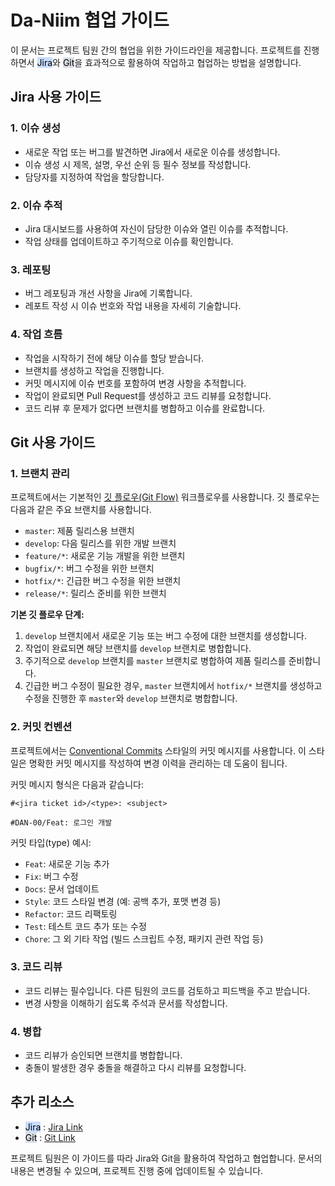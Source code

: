 # Da-Niim 협업 가이드

이 문서는 프로젝트 팀원 간의 협업을 위한 가이드라인을 제공합니다. 프로젝트를 진행하면서 <mark style="background: #ADCCFFA6;">Jira</mark>와 <mark style="background: #CACFD9A6;">Git</mark>을 효과적으로 활용하여 작업하고 협업하는 방법을 설명합니다.

## Jira 사용 가이드

### 1. 이슈 생성

- 새로운 작업 또는 버그를 발견하면 Jira에서 새로운 이슈를 생성합니다.
- 이슈 생성 시 제목, 설명, 우선 순위 등 필수 정보를 작성합니다.
- 담당자를 지정하여 작업을 할당합니다.

### 2. 이슈 추적

- Jira 대시보드를 사용하여 자신이 담당한 이슈와 열린 이슈를 추적합니다.
- 작업 상태를 업데이트하고 주기적으로 이슈를 확인합니다.

### 3. 레포팅

- 버그 레포팅과 개선 사항을 Jira에 기록합니다.
- 레포트 작성 시 이슈 번호와 작업 내용을 자세히 기술합니다.

### 4. 작업 흐름

- 작업을 시작하기 전에 해당 이슈를 할당 받습니다.
- 브랜치를 생성하고 작업을 진행합니다.
- 커밋 메시지에 이슈 번호를 포함하여 변경 사항을 추적합니다.
- 작업이 완료되면 Pull Request를 생성하고 코드 리뷰를 요청합니다.
- 코드 리뷰 후 문제가 없다면 브랜치를 병합하고 이슈를 완료합니다.

## Git 사용 가이드

### 1. 브랜치 관리

프로젝트에서는 기본적인 [깃 플로우(Git Flow)](https://nvie.com/posts/a-successful-git-branching-model/) 워크플로우를 사용합니다. 깃 플로우는 다음과 같은 주요 브랜치를 사용합니다.

- `master`: 제품 릴리스용 브랜치
- `develop`: 다음 릴리스를 위한 개발 브랜치
- `feature/*`: 새로운 기능 개발을 위한 브랜치
- `bugfix/*`: 버그 수정을 위한 브랜치
- `hotfix/*`: 긴급한 버그 수정을 위한 브랜치
- `release/*`: 릴리스 준비를 위한 브랜치

**기본 깃 플로우 단계:**

1. `develop` 브랜치에서 새로운 기능 또는 버그 수정에 대한 브랜치를 생성합니다.
2. 작업이 완료되면 해당 브랜치를 `develop` 브랜치로 병합합니다.
3. 주기적으로 `develop` 브랜치를 `master` 브랜치로 병합하여 제품 릴리스를 준비합니다.
4. 긴급한 버그 수정이 필요한 경우, `master` 브랜치에서 `hotfix/*` 브랜치를 생성하고 수정을 진행한 후 `master`와 `develop` 브랜치로 병합합니다.



### 2. 커밋 컨벤션

프로젝트에서는 [Conventional Commits](https://www.conventionalcommits.org/) 스타일의 커밋 메시지를 사용합니다. 이 스타일은 명확한 커밋 메시지를 작성하여 변경 이력을 관리하는 데 도움이 됩니다.

커밋 메시지 형식은 다음과 같습니다:

`#<jira ticket id>/<type>: <subject>`

`#DAN-00/Feat: 로그인 개발`


커밋 타입(type) 예시:

- `Feat`: 새로운 기능 추가
- `Fix`: 버그 수정
- `Docs`: 문서 업데이트
- `Style`: 코드 스타일 변경 (예: 공백 추가, 포맷 변경 등)
- `Refactor`: 코드 리팩토링
- `Test`: 테스트 코드 추가 또는 수정
- `Chore`: 그 외 기타 작업 (빌드 스크립트 수정, 패키지 관련 작업 등)


### 3. 코드 리뷰

- 코드 리뷰는 필수입니다. 다른 팀원의 코드를 검토하고 피드백을 주고 받습니다.
- 변경 사항을 이해하기 쉽도록 주석과 문서를 작성합니다.

### 4. 병합

- 코드 리뷰가 승인되면 브랜치를 병합합니다.
- 충돌이 발생한 경우 충돌을 해결하고 다시 리뷰를 요청합니다.

## 추가 리소스

- <mark style="background: #ADCCFFA6;">Jira</mark> : [Jira Link](https://da-niim.atlassian.net/jira/software/projects/DAN/boards/1)
- <mark style="background: #CACFD9A6;">Git</mark> : [Git Link](https://github.com/Da-Niim)

프로젝트 팀원은 이 가이드를 따라 Jira와 Git을 활용하여 작업하고 협업합니다. 문서의 내용은 변경될 수 있으며, 프로젝트 진행 중에 업데이트될 수 있습니다.